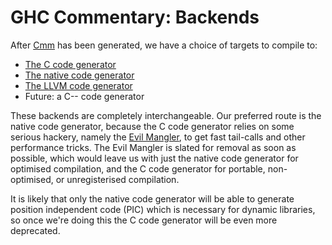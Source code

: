 # GHC Commentary: Backends



After [Cmm](commentary/compiler/cmm-type) has been generated, we have a choice of targets to compile to:


- [The C code generator](commentary/compiler/backends/ppr-c)
- [The native code generator](commentary/compiler/backends/ncg)
- [The LLVM code generator](commentary/compiler/backends/llvm)
- Future: a C-- code generator


These backends are completely interchangeable.  Our preferred route is the native code generator, because the C code generator relies on some serious hackery, namely the [Evil Mangler](commentary/evil-mangler), to get fast tail-calls and other performance tricks.  The Evil Mangler is slated for removal as soon as possible, which would leave us with just the native code generator for optimised compilation, and the C code generator for portable, non-optimised, or unregisterised compilation.



It is likely that only the native code generator will be able to generate position independent code (PIC) which is necessary for dynamic libraries, so once we're doing this the C code generator will be even more deprecated.


